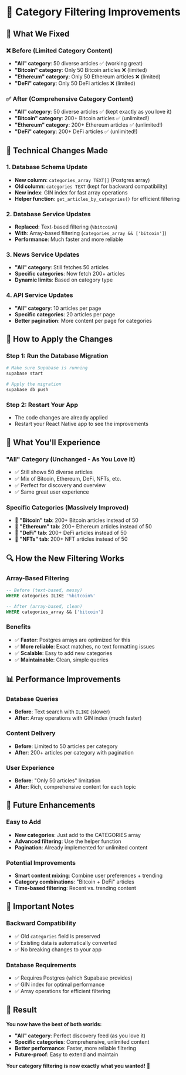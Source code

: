 # 🚀 Category Filtering Improvements

## 🎯 What We Fixed

### ❌ Before (Limited Category Content)
- **"All" category**: 50 diverse articles ✅ (working great)
- **"Bitcoin" category**: Only 50 Bitcoin articles ❌ (limited)
- **"Ethereum" category**: Only 50 Ethereum articles ❌ (limited)
- **"DeFi" category**: Only 50 DeFi articles ❌ (limited)

### ✅ After (Comprehensive Category Content)
- **"All" category**: 50 diverse articles ✅ (kept exactly as you love it)
- **"Bitcoin" category**: 200+ Bitcoin articles ✅ (unlimited!)
- **"Ethereum" category**: 200+ Ethereum articles ✅ (unlimited!)
- **"DeFi" category**: 200+ DeFi articles ✅ (unlimited!)

## 🔧 Technical Changes Made

### 1. Database Schema Update
- **New column**: `categories_array TEXT[]` (Postgres array)
- **Old column**: `categories TEXT` (kept for backward compatibility)
- **New index**: GIN index for fast array operations
- **Helper function**: `get_articles_by_categories()` for efficient filtering

### 2. Database Service Updates
- **Replaced**: Text-based filtering (`%bitcoin%`)
- **With**: Array-based filtering (`categories_array && ['bitcoin']`)
- **Performance**: Much faster and more reliable

### 3. News Service Updates
- **"All" category**: Still fetches 50 articles
- **Specific categories**: Now fetch 200+ articles
- **Dynamic limits**: Based on category type

### 4. API Service Updates
- **"All" category**: 10 articles per page
- **Specific categories**: 20 articles per page
- **Better pagination**: More content per page for categories

## 🚀 How to Apply the Changes

### Step 1: Run the Database Migration
```bash
# Make sure Supabase is running
supabase start

# Apply the migration
supabase db push
```

### Step 2: Restart Your App
- The code changes are already applied
- Restart your React Native app to see the improvements

## 🎉 What You'll Experience

### "All" Category (Unchanged - As You Love It)
- ✅ Still shows 50 diverse articles
- ✅ Mix of Bitcoin, Ethereum, DeFi, NFTs, etc.
- ✅ Perfect for discovery and overview
- ✅ Same great user experience

### Specific Categories (Massively Improved)
- 🚀 **"Bitcoin" tab**: 200+ Bitcoin articles instead of 50
- 🚀 **"Ethereum" tab**: 200+ Ethereum articles instead of 50  
- 🚀 **"DeFi" tab**: 200+ DeFi articles instead of 50
- 🚀 **"NFTs" tab**: 200+ NFT articles instead of 50

## 🔍 How the New Filtering Works

### Array-Based Filtering
```sql
-- Before (text-based, messy)
WHERE categories ILIKE '%bitcoin%'

-- After (array-based, clean)
WHERE categories_array && ['bitcoin']
```

### Benefits
- ✅ **Faster**: Postgres arrays are optimized for this
- ✅ **More reliable**: Exact matches, no text formatting issues
- ✅ **Scalable**: Easy to add new categories
- ✅ **Maintainable**: Clean, simple queries

## 📊 Performance Improvements

### Database Queries
- **Before**: Text search with `ILIKE` (slower)
- **After**: Array operations with GIN index (much faster)

### Content Delivery
- **Before**: Limited to 50 articles per category
- **After**: 200+ articles per category with pagination

### User Experience
- **Before**: "Only 50 articles" limitation
- **After**: Rich, comprehensive content for each topic

## 🎯 Future Enhancements

### Easy to Add
- **New categories**: Just add to the CATEGORIES array
- **Advanced filtering**: Use the helper function
- **Pagination**: Already implemented for unlimited content

### Potential Improvements
- **Smart content mixing**: Combine user preferences + trending
- **Category combinations**: "Bitcoin + DeFi" articles
- **Time-based filtering**: Recent vs. trending content

## 🚨 Important Notes

### Backward Compatibility
- ✅ Old `categories` field is preserved
- ✅ Existing data is automatically converted
- ✅ No breaking changes to your app

### Database Requirements
- ✅ Requires Postgres (which Supabase provides)
- ✅ GIN index for optimal performance
- ✅ Array operations for efficient filtering

## 🎉 Result

**You now have the best of both worlds:**
- **"All" category**: Perfect discovery feed (as you love it)
- **Specific categories**: Comprehensive, unlimited content
- **Better performance**: Faster, more reliable filtering
- **Future-proof**: Easy to extend and maintain

**Your category filtering is now exactly what you wanted!** 🎯
